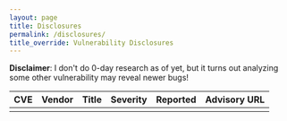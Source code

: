 ```yaml
---
layout: page
title: Disclosures
permalink: /disclosures/
title_override: Vulnerability Disclosures
---
```


**Disclaimer**: I don't do 0-day research as of yet, but it turns out analyzing some other vulnerability may reveal newer bugs!

| CVE | Vendor | Title | Severity | Reported | Advisory URL |
|---|---|---|---|---|---|
||||||
